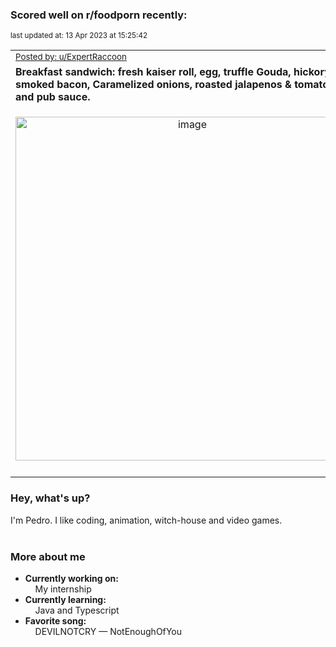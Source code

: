 ### Scored well on r/foodporn recently:

<p align="left"><sub>last updated at: 13 Apr 2023 at 15:25:42</sub></p>

|   |
| --- |
| <sub>[Posted by: u/ExpertRaccoon][source]</sub> |
| **Breakfast sandwich: fresh kaiser roll, egg, truffle Gouda, hickory smoked bacon, Caramelized onions, roasted jalapenos &amp; tomatoes, and pub sauce.** | 
|<p align="center"> <img alt="image" src="https://i.redd.it/wmrogp0qbbta1.jpg" width="550" /> </p>|
|   |

### Hey, what's up?

I'm Pedro. I like coding, animation, witch-house and video games.<br><br>

### More about me
- **Currently working on:**  
&nbsp;&nbsp;&nbsp;&nbsp;My internship
- **Currently learning:**  
&nbsp;&nbsp;&nbsp;&nbsp;Java and Typescript
- **Favorite song:**  
&nbsp;&nbsp;&nbsp;&nbsp;DEVILNOTCRY — NotEnoughOfYou<br><br>

  



  
  
  
[linkedin]: https://linkedin.com/in/pedro-h-r-gomes-8a487b14a/
[gmail]: mailto:pilique11@gmail.com
[source]: https://reddit.com/r/FoodPorn/comments/12imvt9/breakfast_sandwich_fresh_kaiser_roll_egg_truffle/
[redditAPI]: https://www.reddit.com/dev/api/